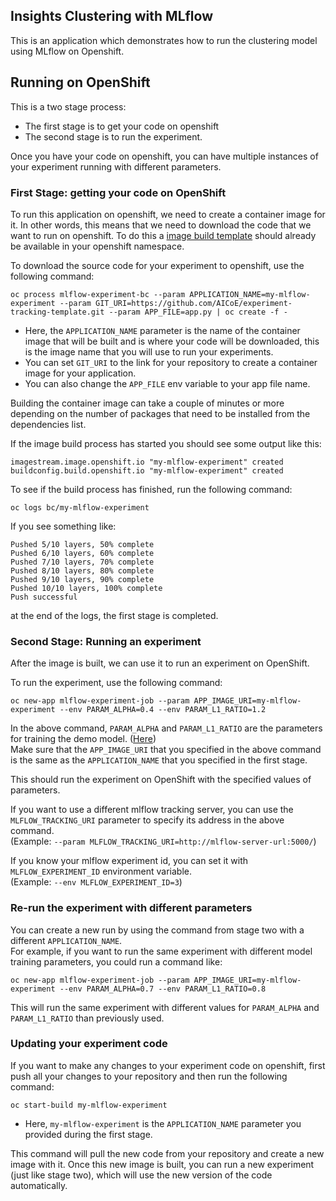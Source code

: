 ## Insights Clustering with MLflow

This is an application which demonstrates how to run the clustering model using MLflow on Openshift.

## Running on OpenShift
This is a two stage process:

* The first stage is to get your code on openshift
* The second stage is to run the experiment.

Once you have your code on openshift, you can have multiple instances of your experiment running with different parameters.

### First Stage: getting your code on OpenShift
To run this application on openshift, we need to create a container image for it. In other words, this means that we need to download the code that we want to run on openshift. To do this a [image build template](https://github.com/AICoE/experiment-tracking-template/blob/master/openshift/mlflow-experiment-image-buildconfig.yaml) should already be available in your openshift namespace.


<!-- This template will take a base image, and install all the dependencies listed in the Pipfile of your source repository and store this new image to the image registry. -->

<!-- To initiate a new image build, run the following command from the root of this repository: -->
To download the source code for your experiment to openshift, use the following command:

```
oc process mlflow-experiment-bc --param APPLICATION_NAME=my-mlflow-experiment --param GIT_URI=https://github.com/AICoE/experiment-tracking-template.git --param APP_FILE=app.py | oc create -f -
```
* Here, the `APPLICATION_NAME` parameter is the name of the container image that will be built and is where your code will be downloaded, this is the image name that you will use to run your experiments.
* You can set `GIT_URI` to the link for your repository to create a container image for your application.
* You can also change the `APP_FILE` env variable to your app file name.

Building the container image can take a couple of minutes or more depending on the number of packages that need to be installed from the dependencies list.

If the image build process has started you should see some output like this:
```
imagestream.image.openshift.io "my-mlflow-experiment" created
buildconfig.build.openshift.io "my-mlflow-experiment" created
```
To see if the build process has finished, run the following command:
```
oc logs bc/my-mlflow-experiment
```
If you see something like:
```
Pushed 5/10 layers, 50% complete
Pushed 6/10 layers, 60% complete
Pushed 7/10 layers, 70% complete
Pushed 8/10 layers, 80% complete
Pushed 9/10 layers, 90% complete
Pushed 10/10 layers, 100% complete
Push successful
```
at the end of the logs, the first stage is completed.
### Second Stage: Running an experiment
After the image is built, we can use it to run an experiment on OpenShift.

To run the experiment, use the following command:
```
oc new-app mlflow-experiment-job --param APP_IMAGE_URI=my-mlflow-experiment --env PARAM_ALPHA=0.4 --env PARAM_L1_RATIO=1.2
```
In the above command, `PARAM_ALPHA` and `PARAM_L1_RATIO` are the parameters for training the demo model. ([Here](https://github.com/AICoE/experiment-tracking-template/blob/23efac85099ca40b1bc2ead402008a8febf69608/app.py#L90-L91))<br/>
Make sure that the `APP_IMAGE_URI` that you specified in the above command is the same as the `APPLICATION_NAME` that you specified in the first stage.

This should run the experiment on OpenShift with the specified values of parameters.

If you want to use a different mlflow tracking server, you can use the `MLFLOW_TRACKING_URI` parameter to specify its address in the above command.<br/>
(Example: `--param MLFLOW_TRACKING_URI=http://mlflow-server-url:5000/`)

If you know your mlflow experiment id, you can set it with `MLFLOW_EXPERIMENT_ID` environment variable.<br/>
(Example: `--env MLFLOW_EXPERIMENT_ID=3`)

### Re-run the experiment with different parameters
You can create a new run by using the command from stage two with a different `APPLICATION_NAME`.<br/>
For example, if you want to run the same experiment with different model training parameters, you could run a command like:
```
oc new-app mlflow-experiment-job --param APP_IMAGE_URI=my-mlflow-experiment --env PARAM_ALPHA=0.7 --env PARAM_L1_RATIO=0.8
```
This will run the same experiment with different values for `PARAM_ALPHA` and `PARAM_L1_RATIO` than previously used.

### Updating your experiment code
If you want to make any changes to your experiment code on openshift, first push all your changes to your repository and then run the following command:

<!-- To update the image after you have made some changes to the source repository, use the following command: -->

```
oc start-build my-mlflow-experiment
```
* Here, `my-mlflow-experiment` is the `APPLICATION_NAME` parameter you provided during the first stage.

This command will pull the new code from your repository and create a new image with it. Once this new image is built, you can run a new experiment (just like stage two), which will use the new version of the code automatically.
